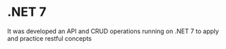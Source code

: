 # .NET 7
It was developed an API and CRUD operations running on .NET 7 to apply and practice restful concepts
